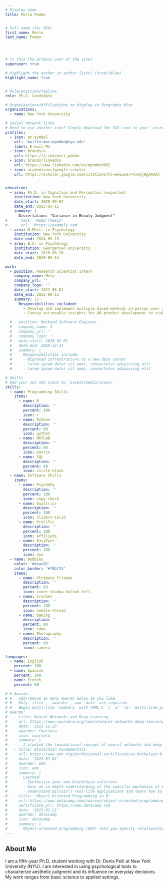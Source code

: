 ```yaml
---
# Display name
title: Maria Pombo


# Full name (for SEO)
first_name: Maria
last_name: Pombo




# Is this the primary user of the site?
superuser: true

# Highlight the author in author lists? (true/false)
highlight_name: true


# Role/position/tagline
role: Ph.D. Candidate

# Organizations/Affiliations to display in Biography blox
organizations:
  - name: New York University

# Social network links
# Need to use another icon? Simply download the SVG icon to your `assets/media/icons/` folder.
profiles:
  - icon: at-symbol
    url: 'mailto:mariapombo@nyu.edu'
    label: E-mail Me
  - icon: brands/x
    url: https://x.com/mari_pombo
  - icon: brands/linkedin
    url: https://www.linkedin.com/in/mpombo0902
  - icon: academicons/google-scholar
    url: https://scholar.google.com/citations?hl=en&user=txkkj0gAAAAJ


education:
  - area: Ph.D. in Cognition and Perception (expected)
    institution: New York University
    date_start: 2020-09-02
    date_end: 2025-05-15
    summary: |
      Dissertation: "Variance in Beauty Judgment"
#      text: 'Read Thesis'
#      url: 'https://example.com'
  - area: M.Phil. in Psychology
    institution: New York University
    date_end: 2024-05-15
  - area: B.A. in Psychology
    institution: Georgetown University
    date_start: 2016-08-20
    date_end: 2020-05-15

work:
  - position: Research Scientist Intern
    company_name: Meta
    company_url: ''
    company_logo: ''
    date_start: 2022-06-01
    date_end: 2022-08-13
    summary: |2-
      Responsibilities included:
        - Develop and implement multiple mixed-methods in-person user studies to examine the aesthetic preferences of 50 participants in collaboration with a cross-functional team. 
        - Convey actionable insights for AR product development to stakeholders through a final report and presentation.

  # - position: Backend Software Engineer
  #   company_name: X
  #   company_url: ''
  #   company_logo: ''
  #   date_start: 2016-01-01
  #   date_end: 2020-12-31
  #   summary: |
  #     Responsibilities include:
  #     - Migrated infrastructure to a new data center
  #     - lorem ipsum dolor sit amet, consectetur adipiscing elit
  #     - lorem ipsum dolor sit amet, consectetur adipiscing elit

# Skills
# Add your own SVG icons to `assets/media/icons/`
skills:
  - name: Programming Skills
    items:
      - name: R
        description: ''
        percent: 100
        icon: r
      - name: Python
        description: ''
        percent: 80
        icon: python
      - name: MATLAB
        description: ''
        percent: 80
        icon: matrix
      - name: SQL
        description: ''
        percent: 60
        icon: circle-stack
  - name: Software Skills
    items:
      - name: PsychoPy
        description: ''
        percent: 100
        icon: copy-check
      - name: Qualtrics
        description: ''
        percent: 100
        icon: sliders-solid
      - name: Prolific
        description: ''
        percent: 100
        icon: affiliate
      - name: EasyEyes
        description: ''
        percent: 100
        icon: eye
  - name: Hobbies
    color: '#eeac02'
    color_border: '#f0bf23'
    items:
      - name: Ultimate Frisbee
        description: ''
        percent: 60
        icon: inner-shadow-bottom-left
      - name: Crochet
        description: ''
        percent: 100
        icon: needle-thread
      - name: Baking
        description: ''
        percent: 80
        icon: cake
      - name: Photography
        description: ''
        percent: 80
        icon: camera

languages:
  - name: English
    percent: 100
  - name: Spanish
    percent: 100
  - name: French
    percent: 50

# # Awards.
# #   Add/remove as many awards below as you like.
# #   Only `title`, `awarder`, and `date` are required.
# #   Begin multi-line `summary` with YAML's `|` or `|2-` multi-line prefix and indent 2 spaces below.
# awards:
#   - title: Neural Networks and Deep Learning
#     url: https://www.coursera.org/learn/neural-networks-deep-learning
#     date: '2023-11-25'
#     awarder: Coursera
#     icon: coursera
#     summary: |
#       I studied the foundational concept of neural networks and deep learning. By the end, I was familiar with the significant technological trends driving the rise of deep learning; build, train, and apply fully connected deep neural networks; implement efficient (vectorized) neural networks; identify key parameters in a neural network’s architecture; and apply deep learning to your own applications.
#   - title: Blockchain Fundamentals
#     url: https://www.edx.org/professional-certificate/uc-berkeleyx-blockchain-fundamentals
#     date: '2023-07-01'
#     awarder: edX
#     icon: edx
#     summary: |
#       Learned:
#       - Synthesize your own blockchain solutions
#       - Gain an in-depth understanding of the specific mechanics of Bitcoin
#       - Understand Bitcoin’s real-life applications and learn how to attack and destroy Bitcoin, Ethereum, smart contracts and Dapps, and alternatives to Bitcoin’s Proof-of-Work consensus algorithm
#   - title: 'Object-Oriented Programming in R'
#     url: https://www.datacamp.com/courses/object-oriented-programming-with-s3-and-r6-in-r
#     certificate_url: https://www.datacamp.com
#     date: '2023-01-21'
#     awarder: datacamp
#     icon: datacamp
#     summary: |
#       Object-oriented programming (OOP) lets you specify relationships between functions and the objects that they can act on, helping you manage complexity in your code. This is an intermediate level course, providing an introduction to OOP, using the S3 and R6 systems. S3 is a great day-to-day R programming tool that simplifies some of the functions that you write. R6 is especially useful for industry-specific analyses, working with web APIs, and building GUIs.
---
```


## About Me

I am a fifth-year Ph.D. student working with Dr. Denis Pelli at New York University (NYU). I am interested in using psychological tools to characterize aesthetic judgment and its influence on everyday decisions. My work ranges from basic science to applied settings. 

